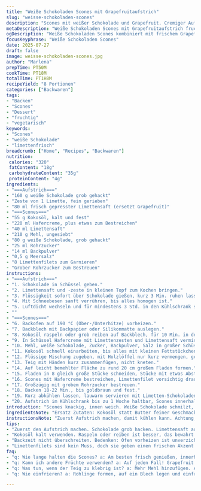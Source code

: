 ```yaml
---
title: "Weiße Schokoladen Scones mit Grapefruitaufstrich"
slug: "weisse-schokoladen-scones"
description: "Scones mit weißer Schokolade und Grapefruit. Cremiger Aufstrich aus weißer Schokolade, Grapefruitzesten und -saft. Variation an Zutaten mit Limette statt Grapefruit. Geschmacksnuancen frisch und fruchtig. Backzeit und Ruhezeit leicht angepasst. Vegetarisch, ohne Eier und Nüsse. Süße Kontraste durch Rohrzucker. Krosse Oberfläche, weicher Kern. Serviervorschläge: lauwarm mit Fruchtaufstrich und Grapefruitfilets. Zutatenmenge um 30% verändert. Zwei Zutaten ausgetauscht: Butter durch Kokosöl, Sahne durch Hafercreme. Struktur bewahrt, Geschmack neu. Praktische Tipps zur Verarbeitung von kalten Zutaten und perfekten Ergebnis."
metaDescription: "Weiße Schokoladen Scones mit Grapefruitaufstrich fruchtig und cremig. Ideal für Frühstück oder Tee. Exotischer Geschmack, einfach nachzubacken."
ogDescription: "Weiße Schokoladen Scones kombiniert mit frischem Grapefruitaufstrich. Perfekt für jede Gelegenheit. Crunchy außen und weich innen, eine für alle."
focusKeyphrase: "Weiße Schokoladen Scones"
date: 2025-07-27
draft: false
image: weisse-schokoladen-scones.jpg
author: "Marlena"
prepTime: PT50M
cookTime: PT18M
totalTime: PT1H8M
recipeYield: "8 Portionen"
categories: ["Backwaren"]
tags:
- "Backen"
- "Scones"
- "Dessert"
- "fruchtig"
- "vegetarisch"
keywords:
- "Scones"
- "weiße Schokolade"
- "limettenfrisch"
breadcrumb: ["Home", "Recipes", "Backwaren"]
nutrition: 
 calories: "320"
 fatContent: "18g"
 carbohydrateContent: "35g"
 proteinContent: "4g"
ingredients:
- "===Aufstrich==="
- "160 g weiße Schokolade grob gehackt"
- "Zeste von 1 Limette, fein gerieben"
- "80 ml frisch gepresster Limettensaft (ersetzt Grapefruit)"
- "===Scones==="
- "55 g Kokosöl, kalt und fest"
- "220 ml Hafercreme, plus etwas zum Bestreichen"
- "40 ml Limettensaft"
- "210 g Mehl, ungesiebt"
- "80 g weiße Schokolade, grob gehackt"
- "25 ml Rohrzucker"
- "14 ml Backpulver"
- "0,5 g Meersalz"
- "8 Limettenfilets zum Garnieren"
- "Grober Rohrzucker zum Bestreuen"
instructions:
- "===Aufstrich==="
- "1. Schokolade in Schüssel geben."
- "2. Limettensaft und -zeste in kleinen Topf zum Kochen bringen."
- "3. Flüssigkeit sofort über Schokolade gießen, kurz 3 Min. ruhen lassen, nicht rühren."
- "4. Mit Schneebesen sanft verrühren, bis alles homogen ist."
- "5. Luftdicht wechseln und für mindestens 3 Std. in den Kühlschrank stellen, bis fest."
- ""
- "===Scones==="
- "6. Backofen auf 190 °C (Ober-/Unterhitze) vorheizen."
- "7. Backblech mit Backpapier oder Silikonmatte auslegen."
- "8. Kokosöl raspeln oder grob reiben auf Backblech, für 10 Min. in den Gefrierschrank."
- "9. In Schüssel Hafercreme mit Limettenzesten und Limettensaft vermischen, kurz stehen lassen, ca. 5 Min."
- "10. Mehl, weiße Schokolade, Zucker, Backpulver, Salz in großer Schüssel mischen."
- "11. Kokosöl schnell einarbeiten, bis alles mit kleinen Fettstückchen bedeckt ist."
- "12. Flüssige Mischung zugeben, mit Holzlöffel nur kurz vermengen, gerade so, dass das Mehl feucht wird."
- "13. Teig mit Händen kurz zusammenfügen, nicht kneten."
- "14. Auf leicht bemehlter Fläche zu rund 20 cm großem Fladen formen."
- "15. Fladen in 8 gleich große Stücke schneiden, Stücke mit etwas Abstand aufs Blech legen."
- "16. Scones mit Hafercreme bestreichen, Limettenfilet vorsichtig drauflegen, leicht andrücken."
- "17. Großzügig mit grobem Rohrzucker bestreuen."
- "18. Backen 18-22 Min., bis goldbraun und fest."
- "19. Kurz abkühlen lassen, lauwarm servieren mit Limetten-Schokoladen-Aufstrich."
- "20. Aufstrich im Kühlschrank bis zu 1 Woche haltbar, Scones innerhalb eines Tages frisch genießen."
introduction: "Scones knackig, innen weich. Weiße Schokolade schmilzt, süß und cremig, rund um Zitrusfrische. Limette statt Grapefruit bringt andere Säure, kräftiger, frisch. Kokosöl gibt leichte Exotik, Geschmacksnote ganz sanft. Hafercreme ersetzt Sahne, vegan möglich, bindet gut. Zubereitung unkompliziert, Zutaten kühl halten wichtig. Teig nicht zu viel bearbeiteten. Grober Zucker sorgt für knusprige Spitze. Löcher im Ablauf? Keine. Ideal für Frühstück, Tee oder Snack. Aufstrich passt auch für andere Backwaren. Kein Ei, keine Nüsse, allergikerfreundlich. Kühlschranklagerung für Aufstrich empfohlen. Scones frisch, besten Tag gebacken. Kleine Abwandlung großer Effekt. Fruchtige Note trifft Schokolade. Vielseitig, überraschend."
ingredientsNote: "Ersatz Zutaten: Kokosöl statt Butter feiner Geschmack, stabile Textur, hält kühl. Hafercreme statt Sahne bietet pflanzliche Alternative, macht scones saftig. Limette gibt frische, säuerliche Note, energetisiert das ganze Gebäck. Große Stücke weißer Schokolade bleiben sichtbar, schmelzen beim Backen, süßer Kontrast zum fruchtigen Limettensaft. Reinigung geht schneller mit Silikonmatte, Backpapier tut’s aber auch. Roher Zucker sorgt für karamellige Kruste, weniger typisch als Haferzucker, etwas intensiver. Zesten fein reiben, gehen ins Aroma komplett. Limettenfilets bewusst, nicht gepresst, für Optik und leichte Säure. Frische Zutaten bei Zitrus immer besser. Zutaten genau abwiegen, sonst Gefahr Zutatenverhältnis kippt. Wichtig: Fett möglichst kalt verarbeiten, sonst Teig wird zäh."
instructionsNote: "Zuerst Aufstrich machen, damit kühlen kann. Achtung, nicht zu früh rühren nach Schokolade mit Saft übergießen, sonst setzt sich Schokolade. Sanft verrühren, so wird der Aufstrich cremig. Teig nicht zu lange bearbeiten, sonst wird er leimig. Zutaten kalt halten, Kokosöl am besten reiben, statt nur schneiden. Häufig bei Backpulver aufpassen, nicht zu viel. Trockene Zutaten zuerst mischen. Flüssige kurz ruhen lassen für Aroma-Entfaltung. Nicht zu viel rühren, nur feucht machen und leicht kneten. Fladen Dicke ca. 2 cm. Schneiden wo gekühlt, sonst klebt Teig. Aufstrich darf vor Verwendung auf Raumtemperatur kommen, dann cremiger. Backzeit nicht überschreiten, sonst austrocknet. Vor den Scones ruhig etwas Zucker geben, für mehr crunch. Backofen vorgeheizt definitiv. Nach dem Backen kurze Abkühlphase, nicht sofort schneiden. Restliche Scones luftdicht verschließen, max. 1 Tag. Abends früher machen, morgens frisch genießen. Optional: sonst Grapefruitzesten zurücknehmen für ursprüngliches Aroma."
tips:
- "Zuerst den Aufstrich machen. Schokolade grob hacken. Limettensaft aufkochen, dann über Schokolade gießen und kurz ruhen. Wichtig, nicht direkt rühren, sonst setzt es sich ab. Sanft verrühren für Cremigkeit. Kühlschrankaufbewahrung später für haltbaren Aufstrich. Ziemlich schnelle und direkte Schritte, Fokus aufs Abkühlen. Denken Sie daran, dass frische Limetten geschmacklich besser sind. Fans der limettigen Frische werden begeistert sein."
- "Kokosöl kalt verwenden. Raspeln oder reiben ist besser, das bewahrt Struktur. Zu früh in den Teig einarbeiten kann nachteilig sein. Nicht zu lange kneten, dann wird alles leimig. Es gibt keine Abweichung bei der Kältebehandlung hier. Arbeiten Sie zügig, halten Sie den Prozess fix. Mehl sollte vor der Bearbeitung gesiebt werden. Röhrenzucker für den Karamellgeschmack nutzen. Das gibt Struktur und Geschmack."
- "Backzeit nicht überschreiten. Bedenken: Ofen vorheizen ist unverzichtbar. Der richtige Druck beim Formen wirkt Wunder. Egal ob Runde oder Fladen, die Dicke zählt. Knusprigkeit kommt durch Zucker. Einsatz von grobem Zucker ist hier entscheidend. Nach dem Backen abkühlen lassen. Schneiden nicht direkt, sonst bröseln. Richtig weit apart auf dem Blech legen, nicht aneinanderkleben lassen. Kühle Lagerung nach dem Backen hält frische Scones länger."
- "Limettenfilets sind kein Muss, doch sie geben einen frischen Akzent beim Servieren. Eine Idee: serviere mit einem Teewelten Tee. Unterschiedliche Sorten sind willkommene Begleiter. Aufstrich perfekt für jeden Snack oder Frühstücksgenuss. Noch ein Tipp: Achten Sie darauf, die Zarten nicht zu überarbeiten, sonst läuft es nicht gut. Verwenden Sie frische Zutaten für besten Geschmack. Resteverwertung? Aufstrich eignet sich auch für andere Backwaren."
faq:
- "q: Wie lange halten die Scones? a: Am besten frisch genießen, innerhalb eines Tages aufessen. Kühlschrank geht, doch nicht ideal. Dampfige Scones sind dann wahrscheinlich. Luftdicht verpacken erweitert die Haltbarkeit a bissl."
- "q: Kann ich andere Früchte verwenden? a: Auf jeden Fall! Grapefruit ist gut, aber auch Himbeeren oder Orangen. Experimentieren ist gut für Geschmack."
- "q: Was tun, wenn der Teig zu klebrig ist? a: Mehr Mehl hinzufügen. Auch Kälte hilft. Kontrollieren, nicht zu viel kneten. Sonst zu zäh."
- "q: Wie einfrieren? a: Rohlinge formen, auf ein Blech legen und einfrieren. Packen dann luftdicht ein. Ideal für schnelle Snacks. Sind dann wie frisch."

---
```


